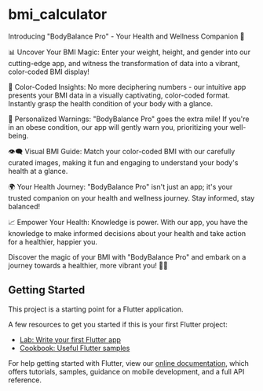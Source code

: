 # bmi_calculator
Introducing "BodyBalance Pro" - Your Health and Wellness Companion 🌟

📊 Uncover Your BMI Magic: Enter your weight, height, and gender into our cutting-edge app, and witness the transformation of data into a vibrant, color-coded BMI display!

🎨 Color-Coded Insights: No more deciphering numbers - our intuitive app presents your BMI data in a visually captivating, color-coded format. Instantly grasp the health condition of your body with a glance.

🚨 Personalized Warnings: "BodyBalance Pro" goes the extra mile! If you're in an obese condition, our app will gently warn you, prioritizing your well-being.

👁️‍🗨️ Visual BMI Guide: Match your color-coded BMI with our carefully curated images, making it fun and engaging to understand your body's health at a glance.

🌍 Your Health Journey: "BodyBalance Pro" isn't just an app; it's your trusted companion on your health and wellness journey. Stay informed, stay balanced!

📈 Empower Your Health: Knowledge is power. With our app, you have the knowledge to make informed decisions about your health and take action for a healthier, happier you.

Discover the magic of your BMI with "BodyBalance Pro" and embark on a journey towards a healthier, more vibrant you! 💪🌟

## Getting Started

This project is a starting point for a Flutter application.

A few resources to get you started if this is your first Flutter project:

- [Lab: Write your first Flutter app](https://flutter.dev/docs/get-started/codelab)
- [Cookbook: Useful Flutter samples](https://flutter.dev/docs/cookbook)

For help getting started with Flutter, view our
[online documentation](https://flutter.dev/docs), which offers tutorials,
samples, guidance on mobile development, and a full API reference.
